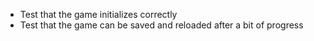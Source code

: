 - Test that the game initializes correctly
- Test that the game can be saved and reloaded after a bit of progress
